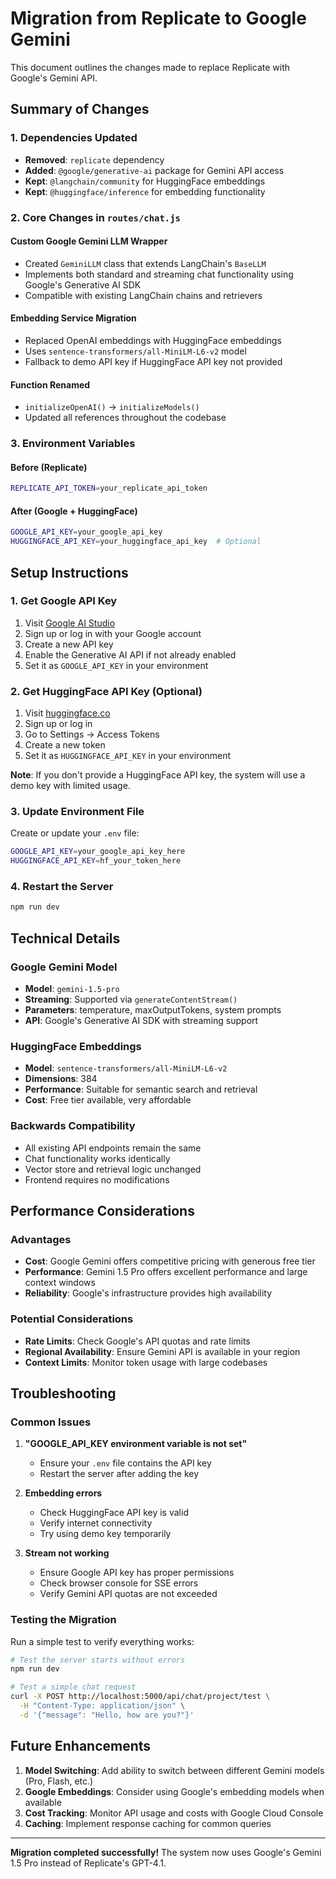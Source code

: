 # Migration from Replicate to Google Gemini

This document outlines the changes made to replace Replicate with Google's Gemini API.

## Summary of Changes

### 1. Dependencies Updated
- **Removed**: `replicate` dependency
- **Added**: `@google/generative-ai` package for Gemini API access
- **Kept**: `@langchain/community` for HuggingFace embeddings
- **Kept**: `@huggingface/inference` for embedding functionality

### 2. Core Changes in `routes/chat.js`

#### Custom Google Gemini LLM Wrapper
- Created `GeminiLLM` class that extends LangChain's `BaseLLM`
- Implements both standard and streaming chat functionality using Google's Generative AI SDK
- Compatible with existing LangChain chains and retrievers

#### Embedding Service Migration
- Replaced OpenAI embeddings with HuggingFace embeddings
- Uses `sentence-transformers/all-MiniLM-L6-v2` model
- Fallback to demo API key if HuggingFace API key not provided

#### Function Renamed
- `initializeOpenAI()` → `initializeModels()`
- Updated all references throughout the codebase

### 3. Environment Variables

#### Before (Replicate)
```bash
REPLICATE_API_TOKEN=your_replicate_api_token
```

#### After (Google + HuggingFace)
```bash
GOOGLE_API_KEY=your_google_api_key
HUGGINGFACE_API_KEY=your_huggingface_api_key  # Optional
```

## Setup Instructions

### 1. Get Google API Key
1. Visit [Google AI Studio](https://makersuite.google.com/app/apikey)
2. Sign up or log in with your Google account
3. Create a new API key
4. Enable the Generative AI API if not already enabled
5. Set it as `GOOGLE_API_KEY` in your environment

### 2. Get HuggingFace API Key (Optional)
1. Visit [huggingface.co](https://huggingface.co)
2. Sign up or log in
3. Go to Settings → Access Tokens
4. Create a new token
5. Set it as `HUGGINGFACE_API_KEY` in your environment

**Note**: If you don't provide a HuggingFace API key, the system will use a demo key with limited usage.

### 3. Update Environment File
Create or update your `.env` file:
```bash
GOOGLE_API_KEY=your_google_api_key_here
HUGGINGFACE_API_KEY=hf_your_token_here
```

### 4. Restart the Server
```bash
npm run dev
```

## Technical Details

### Google Gemini Model
- **Model**: `gemini-1.5-pro`
- **Streaming**: Supported via `generateContentStream()`
- **Parameters**: temperature, maxOutputTokens, system prompts
- **API**: Google's Generative AI SDK with streaming support

### HuggingFace Embeddings
- **Model**: `sentence-transformers/all-MiniLM-L6-v2`
- **Dimensions**: 384
- **Performance**: Suitable for semantic search and retrieval
- **Cost**: Free tier available, very affordable

### Backwards Compatibility
- All existing API endpoints remain the same
- Chat functionality works identically
- Vector store and retrieval logic unchanged
- Frontend requires no modifications

## Performance Considerations

### Advantages
- **Cost**: Google Gemini offers competitive pricing with generous free tier
- **Performance**: Gemini 1.5 Pro offers excellent performance and large context windows
- **Reliability**: Google's infrastructure provides high availability

### Potential Considerations
- **Rate Limits**: Check Google's API quotas and rate limits
- **Regional Availability**: Ensure Gemini API is available in your region
- **Context Limits**: Monitor token usage with large codebases

## Troubleshooting

### Common Issues

1. **"GOOGLE_API_KEY environment variable is not set"**
   - Ensure your `.env` file contains the API key
   - Restart the server after adding the key

2. **Embedding errors**
   - Check HuggingFace API key is valid
   - Verify internet connectivity
   - Try using demo key temporarily

3. **Stream not working**
   - Ensure Google API key has proper permissions
   - Check browser console for SSE errors
   - Verify Gemini API quotas are not exceeded

### Testing the Migration

Run a simple test to verify everything works:
```bash
# Test the server starts without errors
npm run dev

# Test a simple chat request
curl -X POST http://localhost:5000/api/chat/project/test \
  -H "Content-Type: application/json" \
  -d '{"message": "Hello, how are you?"}'
```

## Future Enhancements

1. **Model Switching**: Add ability to switch between different Gemini models (Pro, Flash, etc.)
2. **Google Embeddings**: Consider using Google's embedding models when available
3. **Cost Tracking**: Monitor API usage and costs with Google Cloud Console
4. **Caching**: Implement response caching for common queries

---

**Migration completed successfully!** The system now uses Google's Gemini 1.5 Pro instead of Replicate's GPT-4.1.
